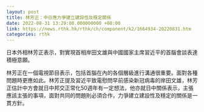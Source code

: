 ```yaml
---
layout: post
title: 林芳正：中日應力爭建立建設性及穩定關係
date: 2022-08-31 13:29:08.000000000 +08:00
link: https://news.rthk.hk/rthk/ch/component/k2/1664934-20220831.htm
categories: rthk
---
```


日本外相林芳正表示，對實現首相岸田文雄與中國國家主席習近平的首腦會談表達積極意願。

林芳正在一個電視節目表示，包括首腦在內的各個層級進行溝通很重要。面對各種問題時更應如此。林芳正提及習近平致電慰問早前感染新冠病毒的岸田文雄，林芳正估計中方會就日中邦交正常化50週年有一定想法，他亦就日中關係表示，主張應該主張的事項，面對共同的問題則必須合作，力爭建立建設性及穩定的關係是一貫方針。
